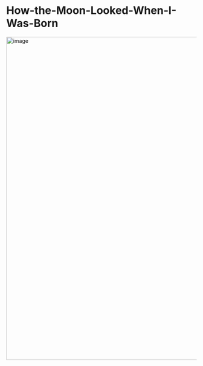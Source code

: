 # How-the-Moon-Looked-When-I-Was-Born
<img width="1812" height="856" alt="image" src="https://github.com/user-attachments/assets/42075ffd-6316-4b5d-a19f-4ae707a0e32f" />

